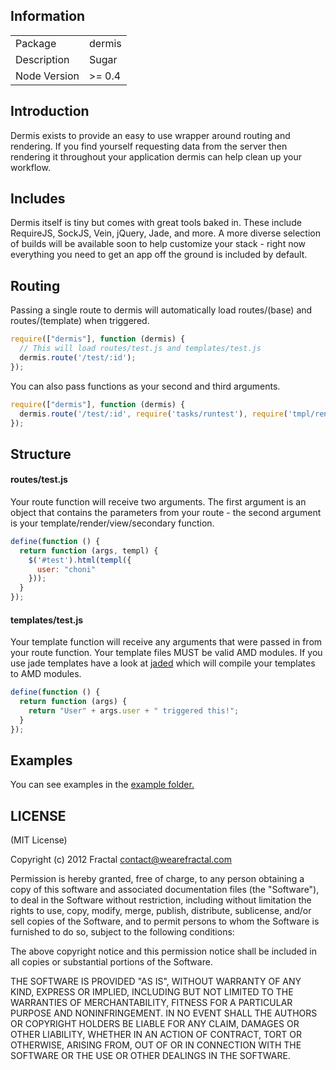 ## Information

<table>
<tr>
<td>Package</td><td>dermis</td>
</tr>
<tr>
<td>Description</td>
<td>Sugar</td>
</tr>
<tr>
<td>Node Version</td>
<td>>= 0.4</td>
</tr>
</table>

## Introduction

Dermis exists to provide an easy to use wrapper around routing and rendering. If you find yourself requesting data from the server then rendering it throughout your application dermis can help clean up your workflow.

## Includes

Dermis itself is tiny but comes with great tools baked in. These include RequireJS, SockJS, Vein, jQuery, Jade, and more. A more diverse selection of builds will be available soon to help customize your stack - right now everything you need to get an app off the ground is included by default.

## Routing

Passing a single route to dermis will automatically load routes/(base) and routes/(template) when triggered.

```javascript
require(["dermis"], function (dermis) {
  // This will load routes/test.js and templates/test.js
  dermis.route('/test/:id');
});
```

You can also pass functions as your second and third arguments.

```javascript
require(["dermis"], function (dermis) {
  dermis.route('/test/:id', require('tasks/runtest'), require('tmpl/rendertest'));
});
```

## Structure

#### routes/test.js

Your route function will receive two arguments. The first argument is an object that contains the parameters from your route - the second argument is your template/render/view/secondary function.

```javascript
define(function () {
  return function (args, templ) {
    $('#test').html(templ({
      user: "choni"
    }));
  }
});
```

#### templates/test.js

Your template function will receive any arguments that were passed in from your route function. Your template files MUST be valid AMD modules. If you use jade templates have a look at [jaded](https://github.com/wearefractal/jaded) which will compile your templates to AMD modules.

```javascript
define(function () {
  return function (args) {
    return "User" + args.user + " triggered this!";
  }
});
```

## Examples

You can see examples in the [example folder.](https://github.com/wearefractal/dermis/tree/master/examples)

## LICENSE

(MIT License)

Copyright (c) 2012 Fractal <contact@wearefractal.com>

Permission is hereby granted, free of charge, to any person obtaining
a copy of this software and associated documentation files (the
"Software"), to deal in the Software without restriction, including
without limitation the rights to use, copy, modify, merge, publish,
distribute, sublicense, and/or sell copies of the Software, and to
permit persons to whom the Software is furnished to do so, subject to
the following conditions:

The above copyright notice and this permission notice shall be
included in all copies or substantial portions of the Software.

THE SOFTWARE IS PROVIDED "AS IS", WITHOUT WARRANTY OF ANY KIND,
EXPRESS OR IMPLIED, INCLUDING BUT NOT LIMITED TO THE WARRANTIES OF
MERCHANTABILITY, FITNESS FOR A PARTICULAR PURPOSE AND
NONINFRINGEMENT. IN NO EVENT SHALL THE AUTHORS OR COPYRIGHT HOLDERS BE
LIABLE FOR ANY CLAIM, DAMAGES OR OTHER LIABILITY, WHETHER IN AN ACTION
OF CONTRACT, TORT OR OTHERWISE, ARISING FROM, OUT OF OR IN CONNECTION
WITH THE SOFTWARE OR THE USE OR OTHER DEALINGS IN THE SOFTWARE.
